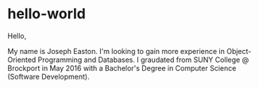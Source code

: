 # hello-world

Hello,

My name is Joseph Easton. I'm looking to gain more experience in Object-Oriented Programming and Databases. I graudated from SUNY College @ Brockport in May 2016 with a Bachelor's Degree in Computer Science (Software Development). 
